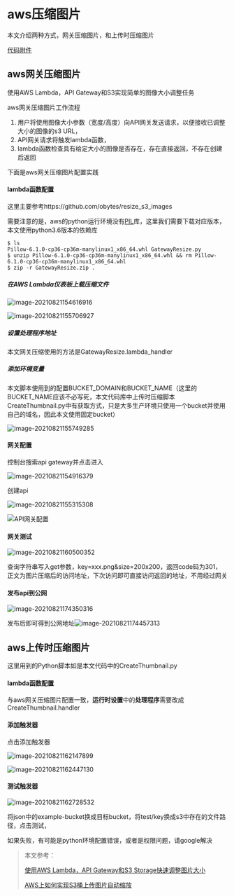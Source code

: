 # aws压缩图片

本文介绍两种方式，网关压缩图片，和上传时压缩图片

[代码附件](assets/CreateThumbnail.zip)

## aws网关压缩图片

使用AWS Lambda，API Gateway和S3实现简单的图像大小调整任务

aws网关压缩图片工作流程

1. 用户将使用图像大小参数（宽度/高度）向API网关发送请求，以便接收已调整大小的图像的s3 URL，
2. API网关请求将触发lambda函数，
3. lambda函数检查具有给定大小的图像是否存在，存在直接返回，不存在创建后返回

下面是aws网关压缩图片配置实践

#### lambda函数配置

这里主要参考https://github.com/obytes/resize_s3_images

需要注意的是，aws的python运行环境没有[PIL](https://pillow.readthedocs.io/en/stable/)库，这里我们需要下载对应版本，本文使用python3.6版本的依赖库

```shell
$ ls
Pillow-6.1.0-cp36-cp36m-manylinux1_x86_64.whl GatewayResize.py
$ unzip Pillow-6.1.0-cp36-cp36m-manylinux1_x86_64.whl && rm Pillow-6.1.0-cp36-cp36m-manylinux1_x86_64.whl
$ zip -r GatewayResize.zip .
```

##### 在AWS Lambda仪表板上载压缩文件

![image-20210821154616916](./assets/image-20210821154616916.png)

![image-20210821155706927](./assets/image-20210821155706927.png)

##### 设置处理程序地址

本文网关压缩使用的方法是GatewayResize.lambda_handler

##### 添加环境变量

本文脚本使用到的配置BUCKET_DOMAIN和BUCKET_NAME（这里的BUCKET_NAME应该不必写死，本文代码库中上传时压缩脚本CreateThumbnail.py中有获取方式，只是大多生产环境只使用一个bucket并使用自己的域名，因此本文使用固定bucket）

![image-20210821155749285](./assets/image-20210821155749285.png)

#### 网关配置

控制台搜索api gateway并点击进入

![image-20210821154916379](./assets/image-20210821154916379.png)

创建api

![image-20210821155315308](./assets/image-20210821155315308.png)

![API网关配置](./assets/api-gateway-configuration.png)

#### 网关测试

![image-20210821160500352](./assets/image-20210821160500352.png)

查询字符串写入get参数，key=xxx.png&size=200x200，返回code码为301，正文为图片压缩后的访问地址，下次访问即可直接访问返回的地址，不用经过网关

#### 发布api到公网

![image-20210821174350316](assets/image-20210821174350316.png)

发布后即可得到公网地址![image-20210821174457313](assets/image-20210821174457313.png)

## aws上传时压缩图片

这里用到的Python脚本如是本文代码中的CreateThumbnail.py

#### lambda函数配置

与aws网关压缩图片配置一致，**运行时设置**中的**处理程序**需要改成CreateThumbnail.handler

#### 添加触发器

点击添加触发器

![image-20210821162147899](./assets/image-20210821162147899.png)

![image-20210821162447130](./assets/image-20210821162447130.png)

#### 测试触发器

![image-20210821162728532](./assets/image-20210821162728532.png)

将json中的example-bucket换成目标bucket，将test/key换成s3中存在的文件路径，点击测试，

如果失败，有可能是python环境配置错误，或者是权限问题，请google解决

> 本文参考：
>
> [使用AWS Lambda，API Gateway和S3 Storage快速调整图片大小](https://www.cnblogs.com/rxbook/p/11377872.html)
>
> [AWS上如何实现S3桶上传图片自动缩放](https://zhuanlan.zhihu.com/p/141707867)
